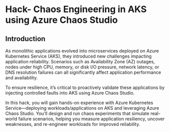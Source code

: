 # Hack- Chaos Engineering in AKS using Azure Chaos Studio

## Introduction

As monolithic applications evolved into microservices deployed on Azure Kubernetes Service (AKS), they introduced new challenges impacting application reliability. Scenarios such as Availability Zone (AZ) outages, nodes under high CPU, memory, or disk I/O pressure, network latency, or DNS resolution failures can all significantly affect application performance and availability.

To ensure resilience, it’s critical to proactively validate these applications by injecting controlled faults into AKS using Azure Chaos Studio.

In this hack, you will gain hands-on experience with Azure Kubernetes Service—deploying workloads/applications on AKS and leveraging Azure Chaos Studio. You’ll design and run chaos experiments that simulate real-world failure scenarios, helping you measure application resiliency, uncover weaknesses, and re-engineer workloads for improved reliability.

